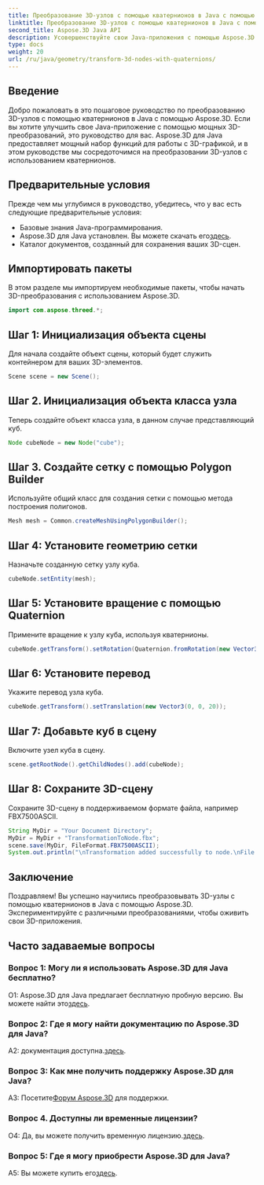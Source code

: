 ```yaml
---
title: Преобразование 3D-узлов с помощью кватернионов в Java с помощью Aspose.3D
linktitle: Преобразование 3D-узлов с помощью кватернионов в Java с помощью Aspose.3D
second_title: Aspose.3D Java API
description: Усовершенствуйте свои Java-приложения с помощью Aspose.3D для мощных 3D-преобразований. Научитесь преобразовывать узлы с помощью кватернионов в этом пошаговом руководстве.
type: docs
weight: 20
url: /ru/java/geometry/transform-3d-nodes-with-quaternions/
---
```

## Введение

Добро пожаловать в это пошаговое руководство по преобразованию 3D-узлов с помощью кватернионов в Java с помощью Aspose.3D. Если вы хотите улучшить свое Java-приложение с помощью мощных 3D-преобразований, это руководство для вас. Aspose.3D для Java предоставляет мощный набор функций для работы с 3D-графикой, и в этом руководстве мы сосредоточимся на преобразовании 3D-узлов с использованием кватернионов.

## Предварительные условия

Прежде чем мы углубимся в руководство, убедитесь, что у вас есть следующие предварительные условия:

- Базовые знания Java-программирования.
-  Aspose.3D для Java установлен. Вы можете скачать его[здесь](https://releases.aspose.com/3d/java/).
- Каталог документов, созданный для сохранения ваших 3D-сцен.

## Импортировать пакеты

В этом разделе мы импортируем необходимые пакеты, чтобы начать 3D-преобразования с использованием Aspose.3D.

```java
import com.aspose.threed.*;
```

## Шаг 1: Инициализация объекта сцены

Для начала создайте объект сцены, который будет служить контейнером для ваших 3D-элементов.

```java
Scene scene = new Scene();
```

## Шаг 2. Инициализация объекта класса узла

Теперь создайте объект класса узла, в данном случае представляющий куб.

```java
Node cubeNode = new Node("cube");
```

## Шаг 3. Создайте сетку с помощью Polygon Builder

Используйте общий класс для создания сетки с помощью метода построения полигонов.

```java
Mesh mesh = Common.createMeshUsingPolygonBuilder();
```

## Шаг 4: Установите геометрию сетки

Назначьте созданную сетку узлу куба.

```java
cubeNode.setEntity(mesh);
```

## Шаг 5: Установите вращение с помощью Quaternion

Примените вращение к узлу куба, используя кватернионы.

```java
cubeNode.getTransform().setRotation(Quaternion.fromRotation(new Vector3(0, 1, 0), new Vector3(0.3, 0.5, 0.1)));
```

## Шаг 6: Установите перевод

Укажите перевод узла куба.

```java
cubeNode.getTransform().setTranslation(new Vector3(0, 0, 20));
```

## Шаг 7: Добавьте куб в сцену

Включите узел куба в сцену.

```java
scene.getRootNode().getChildNodes().add(cubeNode);
```

## Шаг 8: Сохраните 3D-сцену

Сохраните 3D-сцену в поддерживаемом формате файла, например FBX7500ASCII.

```java
String MyDir = "Your Document Directory";
MyDir = MyDir + "TransformationToNode.fbx";
scene.save(MyDir, FileFormat.FBX7500ASCII);
System.out.println("\nTransformation added successfully to node.\nFile saved at " + MyDir);
```

## Заключение

Поздравляем! Вы успешно научились преобразовывать 3D-узлы с помощью кватернионов в Java с помощью Aspose.3D. Экспериментируйте с различными преобразованиями, чтобы оживить свои 3D-приложения.

## Часто задаваемые вопросы

### Вопрос 1: Могу ли я использовать Aspose.3D для Java бесплатно?

О1: Aspose.3D для Java предлагает бесплатную пробную версию. Вы можете найти это[здесь](https://releases.aspose.com/).

### Вопрос 2: Где я могу найти документацию по Aspose.3D для Java?

 A2: документация доступна.[здесь](https://reference.aspose.com/3d/java/).

### Вопрос 3: Как мне получить поддержку Aspose.3D для Java?

 A3: Посетите[Форум Aspose.3D](https://forum.aspose.com/c/3d/18) для поддержки.

### Вопрос 4. Доступны ли временные лицензии?

 О4: Да, вы можете получить временную лицензию.[здесь](https://purchase.aspose.com/temporary-license/).

### Вопрос 5: Где я могу приобрести Aspose.3D для Java?

 A5: Вы можете купить его[здесь](https://purchase.aspose.com/buy).